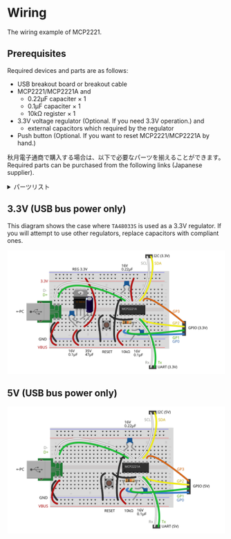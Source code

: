# Wiring
The wiring example of MCP2221.

## Prerequisites
Required devices and parts are as follows:

- USB breakout board or breakout cable
- MCP2221/MCP2221A and
  - 0.22μF capaciter × 1
  - 0.1μF capaciter × 1
  - 10kΩ register × 1
- 3.3V voltage regulator (Optional. If you need 3.3V operation.) and
  - external capacitors which required by the regulator
- Push button (Optional. If you want to reset MCP2221/MCP2221A by hand.)

秋月電子通商で購入する場合は、以下で必要なパーツを揃えることができます。　Required parts can be purchased from the following links (Japanese supplier).
<details>
  <summary>パーツリスト</summary>

- [ＵＳＢ⇔シリアル変換ＩＣ　ＭＣＰ２２２１Ａ－Ｉ／Ｐ](https://akizukidenshi.com/catalog/g/gI-13069/)
- [ＵＳＢｔｙｐｅ－ＣコネクタＤＩＰ化キット（シンプル版エコノミータイプ）](https://akizukidenshi.com/catalog/g/gK-15426/)
- [低損失三端子レギュレーター　３．３Ｖ１Ａ　ＴＡ４８０３３Ｓ](https://akizukidenshi.com/catalog/g/gI-00534/) (外部コンデンサとのセット)
- [積層セラミックコンデンサー　０．２２μＦ５０Ｖ　Ｘ７Ｒ　２．５４ｍｍピッチ　（１０個入）](https://akizukidenshi.com/catalog/g/gP-15936/)
- [絶縁ラジアルリード型積層セラミックコンデンサー　０．１μＦ５０Ｖ２．５４ｍｍ　（１０個入）](https://akizukidenshi.com/catalog/g/gP-00090/)
- [カーボン抵抗（炭素皮膜抵抗）　１／４Ｗ１０ｋΩ　（１００本入）](https://akizukidenshi.com/catalog/g/gR-25103/)
- [タクトスイッチ（黒色）](https://akizukidenshi.com/catalog/g/gP-03647/)
</details>

## 3.3V (USB bus power only)
This diagram shows the case where `TA48033S` is used as a 3.3V regulator. If you will attempt to use other regulators, replace capacitors with compliant ones.

![3.3V self-powered wiring](MCP2221A-3.3V.svg)

## 5V (USB bus power only)
![5V self-powered wiring](MCP2221A-5V.svg)
